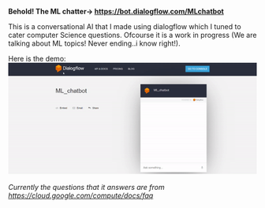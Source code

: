 **Behold! The ML chatter-> https://bot.dialogflow.com/MLchatbot**

This is a conversational AI that I made using dialogflow which I tuned to cater computer Science questions. Ofcourse it is a work in progress (We are talking about ML topics! Never ending..i know right!).

Here is the demo:
![](Demo.gif)

*Currently the questions that it answers are from https://cloud.google.com/compute/docs/faq*
